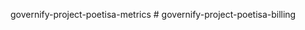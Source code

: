 governify-project-poetisa-metrics
#   g o v e r n i f y - p r o j e c t - p o e t i s a - b i l l i n g  
 